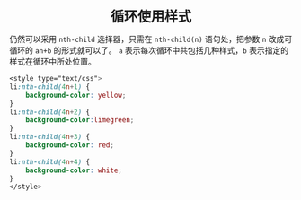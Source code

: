 <center><font size="5"><b>循环使用样式</b></font></center>

仍然可以采用 `nth-child` 选择器，只需在 `nth-child(n)` 语句处，把参数 `n` 改成可循环的 `an+b` 的形式就可以了。 `a` 表示每次循环中共包括几种样式，`b` 表示指定的样式在循环中所处位置。

```css
<style type="text/css">
li:nth-child(4n+1) {
    background-color: yellow;
}
li:nth-child(4n+2) {
    background-color:limegreen;
}
li:nth-child(4n+3) {
    background-color: red;
}
li:nth-child(4n+4) {
    background-color: white;
}
</style>
```

